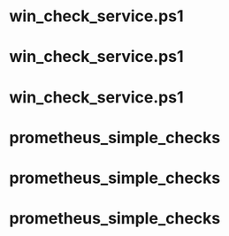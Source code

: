 # win_check_service.ps1
# win_check_service.ps1
# win_check_service.ps1
# prometheus_simple_checks
# prometheus_simple_checks
# prometheus_simple_checks
